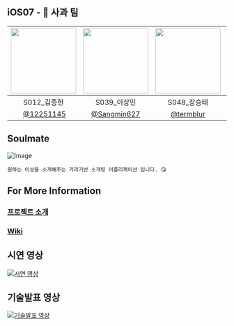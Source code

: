 ## iOS07 - 🍎 사과 팀 

|<img src="https://user-images.githubusercontent.com/69361087/200482819-72c82afb-4e6b-4537-8390-1a83ef03a091.jpeg" width="150">|<img src="https://user-images.githubusercontent.com/69361087/200482695-2bdea2da-c3e2-4d31-b74e-7342722c9fd5.png" width="150">|<img src="https://user-images.githubusercontent.com/69361087/200482945-c4fdfeaf-fb6e-4a7b-934f-79c42949647b.jpeg" width="150">|<img src="https://user-images.githubusercontent.com/69361087/200482897-0bb3c55f-06b1-4960-9d50-4cf94fdd76d5.png" width="150">|
:--:|:--:|:--:|:--:
S012_김종헌 | S039_이상민 | S048_장승태 | S058_한종우 
 [@12251145](https://github.com/12251145) | [@Sangmin627](https://github.com/Sangmin627) | [@termblur](https://github.com/termblur) | [@gwd0311](https://github.com/gwd0311) 

## Soulmate
![Image](https://user-images.githubusercontent.com/69361087/205692643-26e58fcd-4f55-4f0a-a747-178aeebf69e0.png)


`원하는 이성을 소개해주는 거리기반 소개팅 어플리케이션 입니다. 😘`


## For More Information

### [프로젝트 소개](https://www.notion.so/boostcamp-wm/iOS07-Soulmate-51dd58f741e74bb080646869d2386908)

### [Wiki](https://github.com/boostcampwm-2022/iOS07-Soulmate/wiki)

## 시연 영상

[![시연 영상](http://img.youtube.com/vi/L6gdEtzyeEM/0.jpg)](https://youtu.be/L6gdEtzyeEM)

## 기술발표 영상

[![기술발표 영상](http://img.youtube.com/vi/87pnNuv8rSE/0.jpg)](https://youtu.be/87pnNuv8rSE)
